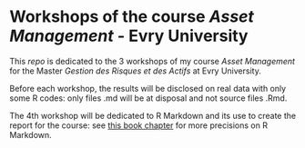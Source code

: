 
# Workshops of the course *Asset Management* - Evry University

This *repo* is dedicated to the 3 workshops of my course *Asset Management* for the Master *Gestion des Risques et des Actifs* at Evry University.

Before each workshop, the results will be disclosed on real data with only some R codes: only files .md will be at disposal and not source files .Rmd. 

The 4th workshop will be dedicated to R Markdown and its use to create the report for the course: see [this book chapter](https://r4ds.had.co.nz/r-markdown.html) for more precisions on R Markdown.
